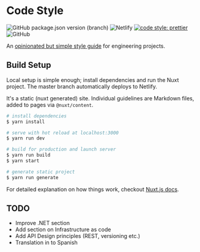 # Code Style

![GitHub package.json version (branch)](https://img.shields.io/github/package-json/v/samcarrington/code-style/main?style=flat-square)
![Netlify](https://img.shields.io/netlify/a68a85f7-ee00-4dc1-bd8d-e1916b7e4e41?style=flat-square)
[![code style: prettier](https://img.shields.io/badge/code_style-prettier-ff69b4.svg?style=flat-square)](https://github.com/prettier/prettier)
![GitHub](https://img.shields.io/github/license/samcarrington/code-style?style=flat-square)

An [opinionated but simple style guide][code-style] for engineering projects.

## Build Setup

Local setup is simple enough; install dependencies and run the Nuxt project.
The master branch automatically deploys to Netlify.

It's a static (nuxt generated) site. Individual guidelines are Markdown files,
added to pages via `@nuxt/content`.

```bash
# install dependencies
$ yarn install

# serve with hot reload at localhost:3000
$ yarn run dev

# build for production and launch server
$ yarn run build
$ yarn start

# generate static project
$ yarn run generate
```

For detailed explanation on how things work, checkout [Nuxt.js docs](https://nuxtjs.org).

## TODO

- Improve .NET section
- Add section on Infrastructure as code
- Add API Design principles (REST, versioning etc.)
- Translation in to Spanish

[code-style]: https://code-style.gwawr.co.uk/
